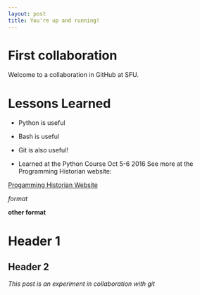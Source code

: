 ```yaml
---
layout: post
title: You're up and running!
---
```


# First collaboration

Welcome to a collaboration in GitHub at SFU. 

# Lessons Learned

* Python is useful
* Bash is useful
* Git is also useful!

* Learned at the Python Course Oct 5-6 2016
See more at the Programming Historian website: 

<!-- <http://programminghistorian.org/lessons> -->
<!-- http://programminghistorian.org -->
[Progamming Historian Website](http://programminghistorian.org)


*format*

**other format**

# Header 1
## Header 2

*This post is an experiment in collaboration with git*
